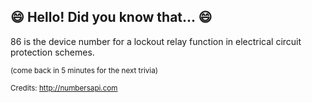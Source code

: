 ## :smile: Hello! Did you know that... :smile:
86 is the device number for a lockout relay function in electrical circuit protection schemes.

<sup>(come back in 5 minutes for the next trivia)</sup>


<sup>Credits: http://numbersapi.com</sup>
